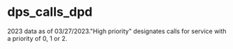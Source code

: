# dps_calls_dpd

2023 data as of 03/27/2023."High priority" designates calls for service with a priority of 0, 1 or 2.
